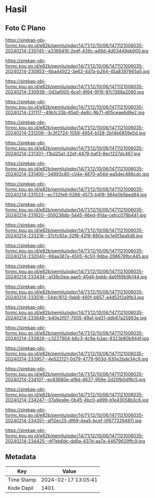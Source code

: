 # Hasil

## Foto C Plano

https://sirekap-obj-formc.kpu.go.id/e82b/pemilu/pdpr/14/71/12/10/06/1471121006035-20240214-230745--a3369416-2edf-439c-a49d-4d03449eb000.jpg

https://sirekap-obj-formc.kpu.go.id/e82b/pemilu/pdpr/14/71/12/10/06/1471121006035-20240214-230853--6ba44922-3e62-4d7a-b264-45a8397865a5.jpg

https://sirekap-obj-formc.kpu.go.id/e82b/pemilu/pdpr/14/71/12/10/06/1471121006035-20240214-230938--0d3af005-6ce1-4f64-9f16-97c1368a2090.jpg

https://sirekap-obj-formc.kpu.go.id/e82b/pemilu/pdpr/14/71/12/10/06/1471121006035-20240214-231117--49b1c33b-65a0-4e8c-9b71-d05ceae6d9e2.jpg

https://sirekap-obj-formc.kpu.go.id/e82b/pemilu/pdpr/14/71/12/10/06/1471121006035-20240214-231209--3c3f2724-1059-4954-b128-2b14b6859e5d.jpg

https://sirekap-obj-formc.kpu.go.id/e82b/pemilu/pdpr/14/71/12/10/06/1471121006035-20240214-231301--f1bd25a1-22ef-4479-baf3-8ec1227dc467.jpg

https://sirekap-obj-formc.kpu.go.id/e82b/pemilu/pdpr/14/71/12/10/06/1471121006035-20240214-231400--34993c80-c04e-4870-a54d-ea5dec486cdc.jpg

https://sirekap-obj-formc.kpu.go.id/e82b/pemilu/pdpr/14/71/12/10/06/1471121006035-20240214-231533--ec732fe8-0266-4573-b4f8-384e0b5bed94.jpg

https://sirekap-obj-formc.kpu.go.id/e82b/pemilu/pdpr/14/71/12/10/06/1471121006035-20240214-231620--059236db-5445-46ed-91da-cefcc078b441.jpg

https://sirekap-obj-formc.kpu.go.id/e82b/pemilu/pdpr/14/71/12/10/06/1471121006035-20240214-233218--37cfc92a-32f8-42f8-880a-bc1e0f3ea5d6.jpg

https://sirekap-obj-formc.kpu.go.id/e82b/pemilu/pdpr/14/71/12/10/06/1471121006035-20240214-232040--66aa387a-4505-4c50-9dba-298678fbc445.jpg

https://sirekap-obj-formc.kpu.go.id/e82b/pemilu/pdpr/14/71/12/10/06/1471121006035-20240214-233434--a136c0ea-aae5-40d4-bebb-4a0f69b9b144.jpg

https://sirekap-obj-formc.kpu.go.id/e82b/pemilu/pdpr/14/71/12/10/06/1471121006035-20240214-233516--54dc1612-0eb8-460f-b657-a4d52f2a9fb3.jpg

https://sirekap-obj-formc.kpu.go.id/e82b/pemilu/pdpr/14/71/12/10/06/1471121006035-20240214-233648--b40e2f07-7005-49a1-bd31-ddb87a25893e.jpg

https://sirekap-obj-formc.kpu.go.id/e82b/pemilu/pdpr/14/71/12/10/06/1471121006035-20240214-233826--c3227904-b6c3-4c9a-b3ac-8323b80b944f.jpg

https://sirekap-obj-formc.kpu.go.id/e82b/pemilu/pdpr/14/71/12/10/06/1471121006035-20240214-233957--4e522121-0d79-4779-903d-930e2bde34c9.jpg

https://sirekap-obj-formc.kpu.go.id/e82b/pemilu/pdpr/14/71/12/10/06/1471121006035-20240214-234107--ec83680e-a16d-4637-959e-2d20fb0df8c5.jpg

https://sirekap-obj-formc.kpu.go.id/e82b/pemilu/pdpr/14/71/12/10/06/1471121006035-20240214-234247--07a9ea9e-0b45-4bc0-a999-b1e43058b3c8.jpg

https://sirekap-obj-formc.kpu.go.id/e82b/pemilu/pdpr/14/71/12/10/06/1471121006035-20240214-234351--af12ec25-df69-4ea5-bcef-0f6773294811.jpg

https://sirekap-obj-formc.kpu.go.id/e82b/pemilu/pdpr/14/71/12/10/06/1471121006035-20240214-234425--df7eb6dc-dd9a-437d-aa7a-44679629ffc9.jpg


## Metadata

| Key        | Value               |
| ---------- | ------------------- |
| Time Stamp | 2024-02-17 13:05:41 |
| Kode Dapil | 1401                |



